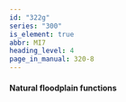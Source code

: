 ```yaml
---
id: "322g"
series: "300"
is_element: true
abbr: MI7
heading_level: 4
page_in_manual: 320-8
---
```


#### Natural floodplain functions